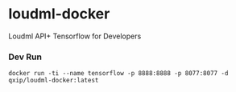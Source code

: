 # loudml-docker
Loudml API+ Tensorflow for Developers

### Dev Run
```
docker run -ti --name tensorflow -p 8888:8888 -p 8077:8077 -d qxip/loudml-docker:latest
```
